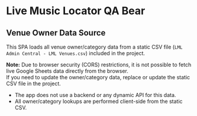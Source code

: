 # Live Music Locator QA Bear

## Venue Owner Data Source

This SPA loads all venue owner/category data from a static CSV file (`LML Admin Central - LML Venues.csv`) included in the project.

**Note:** Due to browser security (CORS) restrictions, it is not possible to fetch live Google Sheets data directly from the browser.  
If you need to update the owner/category data, replace or update the static CSV file in the project.

- The app does not use a backend or any dynamic API for this data.
- All owner/category lookups are performed client-side from the static CSV.